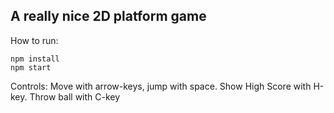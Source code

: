 ## A really nice 2D platform game

How to run:

```
npm install
npm start
```

Controls:
Move with arrow-keys, jump with space. Show High Score with H-key. Throw ball with C-key